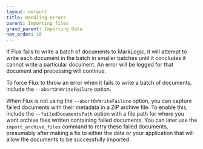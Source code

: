 ```yaml
---
layout: default
title: Handling errors
parent: Importing files
grand_parent: Importing Data
nav_order: 10
---
```


If Flux fails to write a batch of documents to MarkLogic, it will attempt to write each document in the batch in smaller
batches until it concludes it cannot write a particular document. An error will be logged for that document and 
processing will continue. 

To force Flux to throw an error when it fails to write a batch of documents, include the `--abortOnWriteFailure` option. 

When Flux is not using the `--abortOnWriteFailure` option, you can capture failed documents with their metadata in a
ZIP archive file. To enable this, include the `--failedDocumentsPath` option with a file path for where you want 
archive files written containing failed documents. You can later use the `import_archive_files` command to retry these 
failed documents, presumably after making a fix to either the data or your application that will allow the documents 
to be successfully imported.
